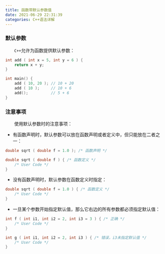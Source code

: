 ```yaml
---
title: 函数带默认参数值
date: 2021-06-29 22:31:39
categories: C++语法详解
---
```

### 默认参数

&emsp;&emsp;`C++`允许为函数提供默认参数：<!--more-->

``` cpp
int add ( int x = 5, int y = 6 ) {
    return x + y;
}

int main() {
    add ( 10, 20 ); // 10 + 20
    add ( 10 );     // 10 + 6
    add();          // 5 + 6
}
```

### 注意事项

&emsp;&emsp;使用默认参数时的注意事项：

- 有函数声明时，默认参数可以放在函数声明或者定义中，但只能放在二者之一：

``` cpp
double sqrt ( double f = 1.0 ); /* 函数声明 */

double sqrt ( double f ) { /* 函数定义 */
    /* User Code */
}
```

- 没有函数声明时，默认参数在函数定义时指定：

``` cpp
double sqrt ( double f = 1.0 ) { /* 函数定义 */
    /* User Code */
}
```

- 一旦某个参数开始指定默认值，那么它右边的所有参数都必须指定默认值：

``` cpp
int f ( int i1, int i2 = 2, int i3 = 3 ) { /* 正确 */
    /* User Code */
}

int g ( int i1, int i2 = 2, int i3 ) { /* 错误，i3未指定默认值 */
    /* User Code */
}
```